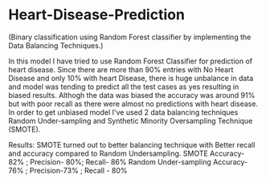 # Heart-Disease-Prediction
(Binary classification using Random Forest classifier by implementing the Data Balancing Techniques.)

In this model I have tried to use Random Forest Classifier for prediction of heart disease. Since there are more than 90% entries with No Heart Disease and only 10% with heart Disease, there is huge unbalance in data and model was tending to predict all the test cases as yes resulting in biased results. Althogh the data was biased the accuracy was around 91% but with poor recall as there were almost no predictions with heart disease.
In order to get unbiased model I've used 2 data balancing techniques Random Under-sampling and Synthetic Minority Oversampling Technique (SMOTE). 

Results:
SMOTE turned out to better balancing technique with Better recall and accuracy compared to Random Undersampling.
 SMOTE Accuracy- 82% ; Precision- 80%;   Recall- 86%
 Random Under-sampling Accuracy- 76% ; Precision-73% ; Recall - 80%
 


